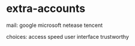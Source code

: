 # extra-accounts

mail:
  google
  microsoft
  netease
  tencent

choices:
  access speed
  user interface
  trustworthy

